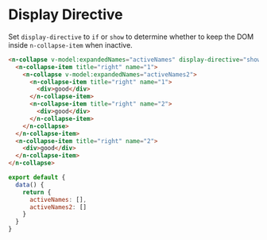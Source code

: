 # Display Directive

Set `display-directive` to `if` or `show` to determine whether to keep the DOM inside `n-collapse-item` when inactive.

```html
<n-collapse v-model:expandedNames="activeNames" display-directive="show">
  <n-collapse-item title="right" name="1">
    <n-collapse v-model:expandedNames="activeNames2">
      <n-collapse-item title="right" name="1">
        <div>good</div>
      </n-collapse-item>
      <n-collapse-item title="right" name="2">
        <div>good</div>
      </n-collapse-item>
    </n-collapse>
  </n-collapse-item>
  <n-collapse-item title="right" name="2">
    <div>good</div>
  </n-collapse-item>
</n-collapse>
```

```js
export default {
  data() {
    return {
      activeNames: [],
      activeNames2: []
    }
  }
}
```
